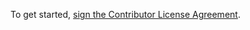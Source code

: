 To get started, <a href="https://www.clahub.com/agreements/evercam/evercam.github.io">sign the Contributor License Agreement</a>.
